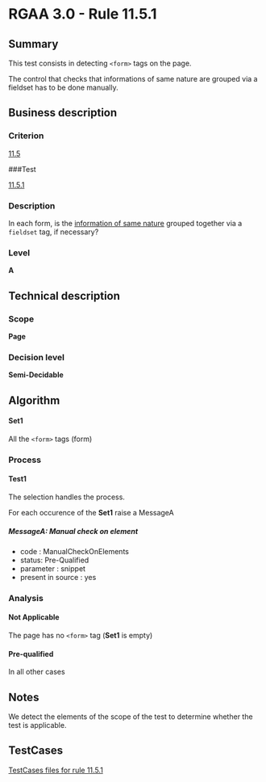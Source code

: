 # RGAA 3.0 -  Rule 11.5.1

## Summary

This test consists in detecting `<form>` tags on the page.

The control that checks that informations of same nature are grouped via a fieldset has to be done manually.

## Business description

### Criterion

[11.5](http://disic.github.io/rgaa_referentiel_en/RGAA3.0_Criteria_English_version_v1.html#crit-11-5)

###Test

[11.5.1](http://disic.github.io/rgaa_referentiel_en/RGAA3.0_Criteria_English_version_v1.html#test-11-5-1)

### Description
In each form, is the <a href="http://disic.github.io/rgaa_referentiel_en/RGAA3.0_Glossary_English_version_v1.html#mInfoMNature">information of same nature</a> grouped together via a <code>fieldset</code> tag, if necessary? 


### Level

**A**

## Technical description

### Scope

**Page**

### Decision level

**Semi-Decidable**

## Algorithm

#### Set1

All the `<form>` tags (form)

### Process

#### Test1

The selection handles the process.

For each occurence of the **Set1** raise a MessageA

##### MessageA: Manual check on element

-   code : ManualCheckOnElements
-   status: Pre-Qualified
-   parameter : snippet
-   present in source : yes

### Analysis

#### Not Applicable

The page has no `<form>` tag (**Set1** is empty)

#### Pre-qualified

In all other cases

## Notes

We detect the elements of the scope of the test to determine whether the
test is applicable.



##  TestCases 

[TestCases files for rule 11.5.1](https://github.com/Asqatasun/Asqatasun/tree/master/rules/rules-rgaa3.0/src/test/resources/testcases/rgaa30/Rgaa30Rule110501/) 


